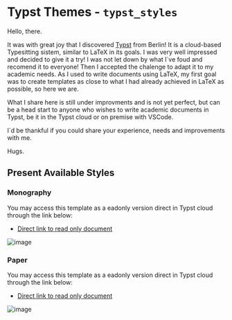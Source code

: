 # Typst Themes - `typst_styles`

Hello, there. 

It was with great joy that I discovered [Typst](https://typst.app/) from Berlin! It is a cloud-based Typesitting sistem, similar to LaTeX in its goals. I was very well impressed and decided to give it a try! I was not let down by what I´ve foud and recomend it to everyone! Then I accepted the chalenge to adapt it to my academic needs. As I used to write documents using LaTeX, my first goal was to create templates as close to what I had already achieved in LaTeX as possible, so here we are.

What I share here is still under improvments and is not yet perfect, but can be a head start to anyone who wishes to write academic documents in Typst, be it in the Typst cloud or on premise with VSCode.

I´d be thankful if you could share your experience, needs and improvements with me.

Hugs.


## Present Available Styles

### Monography
You may access this template as a eadonly version direct in Typst cloud through the link below:
- [Direct link to read only document](https://typst.app/project/rpNyqa1B-xy56OoZsWupCa)

![image](https://github.com/cunhapaulo/typst_styles/assets/28146759/baa37d35-3b0c-4e0d-b846-44778fc49255)



### Paper

You may access this template as a eadonly version direct in Typst cloud through the link below:
- [Direct link to read only document](https://typst.app/project/rxl522IfvNXxh6icz-_BJw)

![image](https://github.com/cunhapaulo/typst_styles/assets/28146759/b08e3311-0bb4-4fb4-ad5d-65e7c75fb927)


